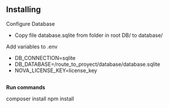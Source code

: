 
## Installing

Configure Database

- Copy file database.sqlite from folder in root DB/ to database/



Add variables to .env

- DB_CONNECTION=sqlite
- DB_DATABASE=/route_to_proyect/database/database.sqlite
- NOVA_LICENSE_KEY=license_key

## 

**Run commands**

composer install
npm install

